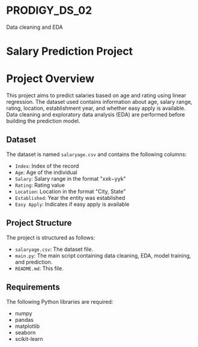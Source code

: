 # PRODIGY_DS_02
Data cleaning and EDA

# Salary Prediction Project

# Project Overview

This project aims to predict salaries based on age and rating using linear regression. The dataset used contains information about age, salary range, rating, location, establishment year, and whether easy apply is available. Data cleaning and exploratory data analysis (EDA) are performed before building the prediction model.

## Dataset

The dataset is named `salaryage.csv` and contains the following columns:
- `Index`: Index of the record
- `Age`: Age of the individual
- `Salary`: Salary range in the format "$xxk-$yyk"
- `Rating`: Rating value
- `Location`: Location in the format "City, State"
- `Established`: Year the entity was established
- `Easy Apply`: Indicates if easy apply is available

## Project Structure

The project is structured as follows:
- `salaryage.csv`: The dataset file.
- `main.py`: The main script containing data cleaning, EDA, model training, and prediction.
- `README.md`: This file.

## Requirements

The following Python libraries are required:
- numpy
- pandas
- matplotlib
- seaborn
- scikit-learn
